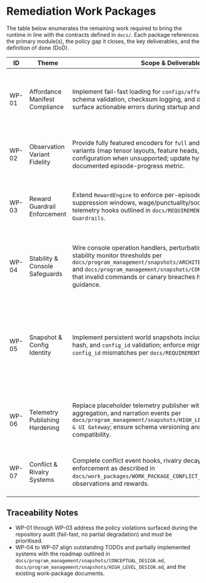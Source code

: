 # Remediation Work Packages

The table below enumerates the remaining work required to bring the runtime in line with the contracts defined in `docs/`. Each package references the primary module(s), the policy gap it closes, the key deliverables, and the definition of done (DoD).

| ID | Theme | Scope & Deliverables | Dependencies | Definition of Done |
|----|-------|----------------------|--------------|--------------------|
| WP-01 | Affordance Manifest Compliance | Implement fail-fast loading for `configs/affordances/*.yaml`; add schema validation, checksum logging, and duplicate detection; surface actionable errors during startup and hot-reload. | Access to manifest schema design; integration with telemetry for checksum reporting. | ✅ (2025-09-30) loader enforces schema/duplicates, telemetry & console expose manifest checksum, `scripts/validate_affordances.py --strict` runs in CI, regression tests cover missing/invalid/duplicate entries. |
| WP-02 | Observation Variant Fidelity | Provide fully featured encoders for `full` and `compact` observation variants (map tensor layouts, feature heads, metadata) or hard-fail configuration when unsupported; update hybrid path with documented episode-progress metric. | Hybrid encoder as reference implementation; config gating in `SimulationConfig`. | ✅ (2025-09-30) hybrid/full/compact variants implemented, config validation updated, docs refreshed, regression tests + CI cover all variants. |
| WP-03 | Reward Guardrail Enforcement | Extend `RewardEngine` to enforce per-episode clipping, termination suppression windows, wage/punctuality/social reward terms, and telemetry hooks outlined in `docs/REQUIREMENTS.md#6. Rewards & Guardrails`. | Episode tracking in world state; access to employment telemetry for punctuality bonuses. | ✅ (2025-09-30) rewards respect tick/episode clips, death window, wage & punctuality bonuses are applied, social taps active, telemetry exposes per-agent reward breakdown, unit tests cover success/failure paths. |
| WP-04 | Stability & Console Safeguards | Wire console operation handlers, perturbation scheduling, and stability monitor thresholds per `docs/program_management/snapshots/ARCHITECTURE_INTERFACES.md#2.9` and `docs/program_management/snapshots/CONCEPTUAL_DESIGN.md` so that invalid commands or canary breaches halt with actionable guidance. | Console command registry, queue manager instrumentation. | ✅ (2025-10-02) console operations validate input with admin gating, stability monitor telemeters guardrails, perturbation scheduler exposes telemetry & admin controls, regression tests cover console misuse and thresholds. |
| WP-05 | Snapshot & Config Identity | Implement persistent world snapshots including RNG seeds, policy hash, and `config_id` validation; enforce migration hooks when `config_id` mismatches per `docs/REQUIREMENTS.md#2`. | Storage backend for snapshots; configuration migration registry. | *(In progress — Phases 5.2–5.3 landed: schema v1.4, RNG streams, policy identity, migration registry & console diagnostics.)* SnapshotConfig now drives storage, autosave, identity overrides, and guardrails (2025-10-02); tests cover autosave validation, guardrail toggles, and config-driven migration registration; ops docs updated with console workflows. |
| WP-06 | Telemetry Publishing Hardening | Replace placeholder telemetry publisher with real transport, KPI aggregation, and narration events per `docs/program_management/snapshots/HIGH_LEVEL_DESIGN.md#Telemetry & UI Gateway`; ensure schema versioning and observer UI compatibility. | Alignment with observer UI work packages; logging infrastructure. | Telemetry stream publishes to configured transport with schema version header; KPIs and narration events are emitted; observer UI smoke tests pass against new stream; failure to connect triggers fail-fast error. |
| WP-07 | Conflict & Rivalry Systems | Complete conflict event hooks, rivalry decay, and queue fairness enforcement as described in `docs/work_packages/WORK_PACKAGE_CONFLICT_INTRO.md`; integrate with observations and rewards. | Rivalry ledger storage; observation feature plumbing. | Rivalry metrics update per tick, influence observations, and gate rewards; queue fairness invariants enforced with tests; telemetry includes conflict snapshots. |

## Traceability Notes

- WP-01 through WP-03 address the policy violations surfaced during the repository audit (fail-fast, no partial degradation) and must be prioritised.
- WP-04 to WP-07 align outstanding TODOs and partially implemented systems with the roadmap outlined in `docs/program_management/snapshots/CONCEPTUAL_DESIGN.md`, `docs/program_management/snapshots/HIGH_LEVEL_DESIGN.md`, and the existing work-package documents.
